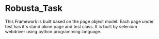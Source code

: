 # Robusta_Task
This Framework is built based on the page object model.
Each page under test has it's stand alone page and test class.
It is built by selenium webdriver using python programming language.
